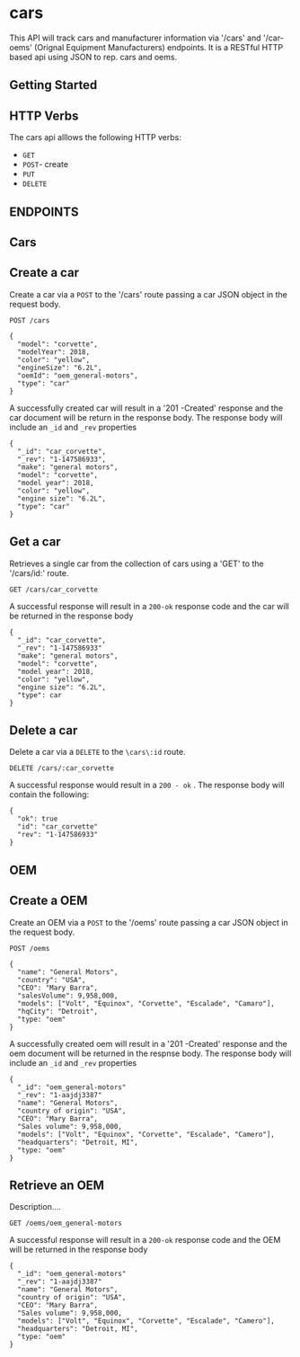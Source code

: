 # cars

This API will track cars and manufacturer information via '/cars' and '/car-oems' (Orignal Equipment Manufacturers) endpoints. It is a RESTful HTTP based api using JSON to rep. cars and oems.

## Getting Started

## HTTP Verbs
The cars api alllows the following HTTP verbs:

- `GET`
- `POST`- create
- `PUT`
- `DELETE`

## ENDPOINTS

## Cars

## Create a car
Create a car via a `POST` to the '/cars' route passing a car JSON object in the request body.

```
POST /cars

{
  "model": "corvette",
  "modelYear": 2018,
  "color": "yellow",
  "engineSize": "6.2L",
  "oemId": "oem_general-motors",
  "type": "car"
}
```
A successfully created car will result in a '201 -Created' response and the car document will be return in the response body. The response body will include an `_id` and `_rev` properties

```
{
  "_id": "car_corvette",
  "_rev": "1-147586933",
  "make": "general motors",
  "model": "corvette",
  "model year": 2018,
  "color": "yellow",
  "engine size": "6.2L",
  "type": "car"
}
```

## Get a car

Retrieves a single car from the collection of cars using a 'GET' to the '/cars/id:' route.

```
GET /cars/car_corvette
```
A successful response will result in a `200-ok` response code and the car will be returned in the response body

```
{
  "_id": "car_corvette",
  "_rev": "1-147586933"
  "make": "general motors",
  "model": "corvette",
  "model year": 2018,
  "color": "yellow",
  "engine size": "6.2L",
  "type": car
}

```
## Delete a car

Delete a car via a `DELETE` to the `\cars\:id` route.

```
DELETE /cars/:car_corvette
```

A successful response would result in a `200 - ok` . The response body will contain the following:

```
{
  "ok": true
  "id": "car_corvette"
  "rev": "1-147586933"
}
```
## OEM
## Create a OEM
Create an OEM via a `POST` to the '/oems' route passing a car JSON object in the request body.

```
POST /oems

{
  "name": "General Motors",
  "country": "USA",
  "CEO": "Mary Barra",
  "salesVolume": 9,958,000,
  "models": ["Volt", "Equinox", "Corvette", "Escalade", "Camaro"],
  "hqCity": "Detroit",
  "type: "oem"
}
```
A successfully created oem will result in a '201 -Created' response and the oem document will be returned in the respnse body. The response body will include an `_id` and `_rev` properties
```
{
  "_id": "oem_general-motors"
  "_rev": "1-aajdj3387"
  "name": "General Motors",
  "country of origin": "USA",
  "CEO": "Mary Barra",
  "Sales volume": 9,958,000,
  "models": ["Volt", "Equinox", "Corvette", "Escalade", "Camero"],
  "headquarters": "Detroit, MI",
  "type: "oem"
}
```
## Retrieve an OEM
Description....

```
GET /oems/oem_general-motors
```
A successful response will result in a `200-ok` response code and the OEM will be returned in the response body


```
{
  "_id": "oem_general-motors"
  "_rev": "1-aajdj3387"
  "name": "General Motors",
  "country of origin": "USA",
  "CEO": "Mary Barra",
  "Sales volume": 9,958,000,
  "models": ["Volt", "Equinox", "Corvette", "Escalade", "Camero"],
  "headquarters": "Detroit, MI",
  "type: "oem"
}
```
